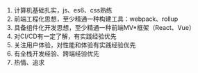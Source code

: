1. 计算机基础扎实，js、es6、css熟练
2. 前端工程化思想，至少精通一种构建工具：webpack、rollup
3. 具备组件化开发思想，至少精通一种前端MV*框架（React、Vue）
4. 对CI/CD有一定了解，有实践经验优先
5. 关注用户体验，对性能和体验有实践经验优先
6. 有全栈开发经验、跨端经验优先
7. 热情、追求